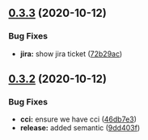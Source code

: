 ## [0.3.3](https://github.com/lawnstarter/cz-ls-commits/compare/0.3.2...0.3.3) (2020-10-12)


### Bug Fixes

* **jira:** show jira ticket ([72b29ac](https://github.com/lawnstarter/cz-ls-commits/commit/72b29ac5f30305f64b29e52ec158b12b43be623d))

## [0.3.2](https://github.com/lawnstarter/cz-ls-commits/compare/0.3.1...0.3.2) (2020-10-12)


### Bug Fixes

* **cci:** ensure we have cci ([46db7e3](https://github.com/lawnstarter/cz-ls-commits/commit/46db7e3a3424e7521282a64fb97f72b6bc84c6a6))
* **release:** added semantic ([9dd403f](https://github.com/lawnstarter/cz-ls-commits/commit/9dd403fd31f75175a46df5c7325377b73d48a827))
